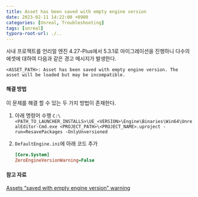 ```yaml
---
title: Asset has been saved with empty engine version
date: 2023-02-11 14:22:00 +0900
categories: [Unreal, Troubleshooting]
tags: [unreal]
typora-root-url: ./..
---
```


사내 프로젝트를 언리얼 엔진 4.27-Plus에서 5.3.1로 마이그레이션을 진행하니 다수의 에셋에 대하여 다음과 같은 경고 메시지가 발생한다.

`<ASSET_PATH>: Asset has been saved with empty engine version. The asset will be loaded but may be incompatible.`



#### 해결 방법

이 문제를 해결 할 수 있는 두 가지 방법이 존재한다.

1. 아래 명령어 수행
   `C:\<PATH_TO_LAUNCHER_INSTALLS>\UE_<VERSION>\Engine\Binaries\Win64\UnrealEditor-Cmd.exe <PROJECT_PATH>\<PROJECT_NAME>.uproject -run=ResavePackages -OnlyUnversioned` 

2. `DefaultEngine.ini`에 아래 코드 추가

   ```ini
   [Core.System]
   ZeroEngineVersionWarning=False
   ```



#### 참고 자료

[Assets “saved with empty engine version” warning](https://forums.unrealengine.com/t/assets-saved-with-empty-engine-version-warning/304482)
